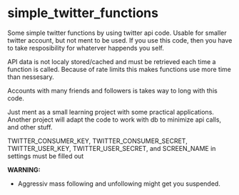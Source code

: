 # simple_twitter_functions

Some simple twitter functions by using twitter api code. Usable for smaller twitter account, but not ment to be used. If you use this code, then you have to take resposibility for whaterver happends you self.

API data is not localy stored/cached and must be retrieved each time a function is called. Because of rate limits this makes functions use more time than nessesary.

Accounts with many friends and followers is takes way to long with this code.

Just ment as a small learning project with some practical applications.
Another project will adapt the code to work with db to minimize api calls, and other stuff.


TWITTER_CONSUMER_KEY, TWITTER_CONSUMER_SECRET, TWITTER_USER_KEY, TWITTER_USER_SECRET, and SCREEN_NAME in settings must be filled out


**WARNING:**
- Aggressiv mass following and unfollowing might get you suspended.
